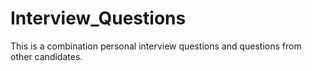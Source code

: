 # Interview_Questions
This is a combination personal interview questions and questions from other candidates.
